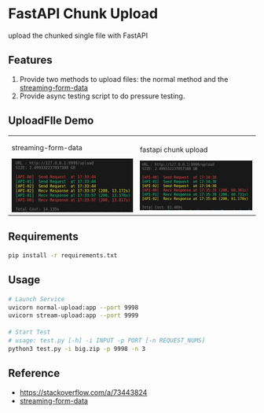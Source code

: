 # FastAPI Chunk Upload
upload the chunked single file with FastAPI

## Features
1. Provide two methods to upload files: the normal method and the [streaming-form-data](https://github.com/siddhantgoel/streaming-form-data)
2. Provide async testing script to do pressure testing.

## UploadFIle Demo
<table>
<tr>
    <td>
        <p>streaming-form-data</p>
        <img src="./figures/fast-one.png">
    </td>
    <td>
        <p>fastapi chunk upload</p>
        <img src="./figures/slow-one.png">
    </td>
</tr>
</table>

## Requirements
```bash
pip install -r requirements.txt
```

## Usage
```bash
# Launch Service
uvicorn normal-upload:app --port 9998
uvicorn stream-upload:app --port 9999

# Start Test
# usage: test.py [-h] -i INPUT -p PORT [-n REQUEST_NUMS]
python3 test.py -i big.zip -p 9998 -n 3
```


## Reference
* https://stackoverflow.com/a/73443824
* [streaming-form-data](https://github.com/siddhantgoel/streaming-form-data)